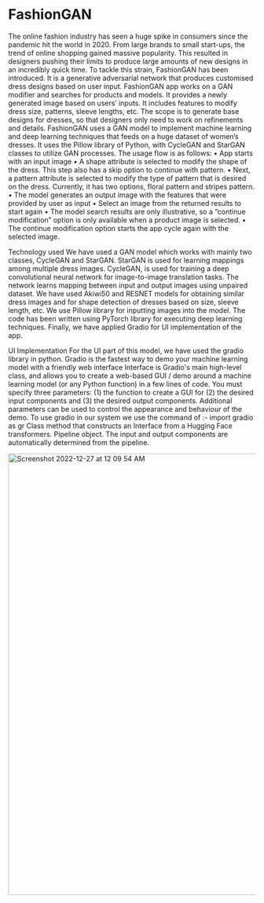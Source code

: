 # FashionGAN
The online fashion industry has seen a huge spike in consumers since the pandemic hit the world in 2020. From large brands to small start-ups, the trend of online shopping gained massive popularity. This resulted in designers pushing their limits to produce large amounts of new designs in an incredibly quick time. To tackle this strain, FashionGAN has been introduced. It is a generative adversarial network that produces customised dress designs based on user input. FashionGAN app works on a GAN modifier and searches for products and models. It provides a newly generated image based on users’ inputs. It includes features to modify dress size, patterns, sleeve lengths, etc. The scope is to generate base designs for dresses, so that designers only need to work on refinements and details.
FashionGAN uses a GAN model to implement machine learning and deep learning techniques that feeds on a huge dataset of women’s dresses. It uses the Pillow library of Python, with CycleGAN and StarGAN classes to utilize GAN processes.
The usage flow is as follows:
• App starts with an input image
• A shape attribute is selected to modify the shape of the dress. This step also has a skip option to continue
with pattern.
• Next, a pattern attribute is selected to modify the type of pattern that is desired on the dress. Currently,
it has two options, floral pattern and stripes pattern.
• The model generates an output image with the features that were provided by user as input
• Select an image from the returned results to start again
• The model search results are only illustrative, so a “continue modification” option is only available when
a product image is selected.
• The continue modification option starts the app cycle again with the selected image.

Technology used
We have used a GAN model which works with mainly two classes, CycleGAN and StarGAN. StarGAN is used for learning mappings among multiple dress images.
CycleGAN, is used for training a deep convolutional neural network for image-to-image translation tasks. The network learns mapping between input and output images using unpaired dataset.
We have used Akiwi50 and RESNET models for obtaining similar dress images and for shape detection of dresses based on size, sleeve length, etc.
We use Pillow library for inputting images into the model.
The code has been written using PyTorch library for executing deep learning techniques. Finally, we have applied Gradio for UI implementation of the app.

UI Implementation
For the UI part of this model, we have used the gradio library in python.
Gradio is the fastest way to demo your machine learning model with a friendly web interface
Interface is Gradio's main high-level class, and allows you to create a web-based GUI / demo around a machine learning model (or any Python function) in a few lines of code. You must specify three parameters: (1) the function to create a GUI for (2) the desired input components and (3) the desired output components. Additional parameters can be used to control the appearance and behaviour of the demo.
To use gradio in our system we use the command of :- import gradio as gr
Class method that constructs an Interface from a Hugging Face transformers. Pipeline object. The input and output components are automatically determined from the pipeline.

<img width="899" alt="Screenshot 2022-12-27 at 12 09 54 AM" src="https://user-images.githubusercontent.com/75275801/209575778-f0ddba00-fa5e-48a8-8e6a-4bb98480660a.png">



